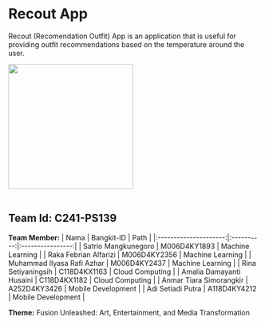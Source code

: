 # Recout App

Recout (Recomendation Outfit) App is an application that is useful for providing outfit recommendations based on the temperature around the user.

<img src="https://github.com/C241-PS139/Recout-ML/blob/main/image/Logo%20Recout.jpg?raw=true" width="250" height="250"><br /><br />

## Team Id: C241-PS139

**Team Member:**
|          Nama         | Bangkit-ID |       Path       |
|:---------------------:|:----------:|:----------------:|
|  Satrio Mangkunegoro  |  M006D4KY1893  |  Machine Learning  |
|  Raka Febrian Alfarizi  |  M006D4KY2356  |  Machine Learning  |
|  Muhammad Ilyasa Rafi Azhar  |  M006D4KY2437  |  Machine Learning  |
|  Rina Setiyaningsih  |  C118D4KX1163  |  Cloud Computing  |
|  Amalia Damayanti Husaini  |  C118D4KX1182  |  Cloud Computing  |
|  Anmar Tiara Simorangkir  |  A252D4KY3426  |  Mobile Development  |
|  Adi Setiadi Putra  |  A118D4KY4212  |  Mobile Development  |


**Theme:** 
Fusion Unleashed: Art, Entertainment, and Media Transformation
